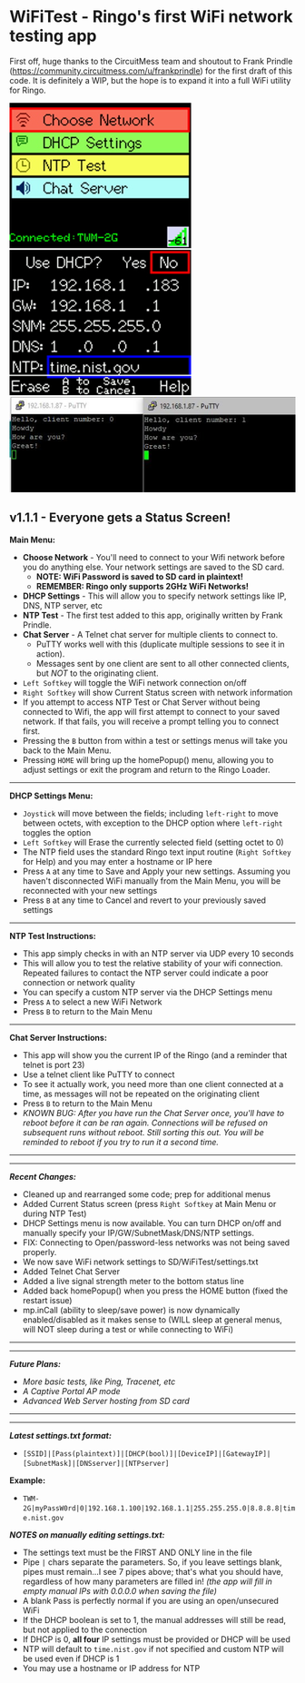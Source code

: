 # WiFiTest - Ringo's first WiFi network testing app

First off, huge thanks to the CircuitMess team and shoutout to Frank Prindle (https://community.circuitmess.com/u/frankprindle) for the
first draft of this code. It is definitely a WIP, but the hope is to expand it into a full WiFi utility for Ringo.

![Screenshot](WiFiTest_screenshot_0.4.0.jpg) ![Screenshot](WiFiTest_DHCPSettings_screenshot.jpg)
![Screenshot](WiFiTest_ChatServer_screenshot_0.4.1.jpg)

## **v1.1.1 - Everyone gets a Status Screen!**

**Main Menu:**
 * **Choose Network** - You'll need to connect to your Wifi network before you do anything else. Your network settings are saved to the SD card. 
   * **NOTE: WiFi Password is saved to SD card in plaintext!**
   * **REMEMBER: Ringo only supports 2GHz WiFi Networks!**
 * **DHCP Settings** - This will allow you to specify network settings like IP, DNS, NTP server, etc
 * **NTP Test** - The first test added to this app, originally written by Frank Prindle.
 * **Chat Server** - A Telnet chat server for multiple clients to connect to. 
   * PuTTY works well with this (duplicate multiple sessions to see it in action). 
   * Messages sent by one client are sent to all other connected clients, but _NOT_ to the originating client.
 * `Left Softkey` will toggle the WiFi network connection on/off
 * `Right Softkey` will show Current Status screen with network information
 * If you attempt to access NTP Test or Chat Server without being connected to Wifi, the app will first attempt to connect to your saved network. If that fails, you will receive a prompt telling you to connect first. 
 * Pressing the `B` button from within a test or settings menus will take you back to the Main Menu. 
 * Pressing `HOME` will bring up the homePopup() menu, allowing you to adjust settings or exit the program and return to the Ringo Loader.
-----
**DHCP Settings Menu:**
 * `Joystick` will move between the fields; including `left-right` to move between octets, with exception to the DHCP option where `left-right` toggles the option
 * `Left Softkey` will Erase the currently selected field (setting octet to 0)
 * The NTP field uses the standard Ringo text input routine (`Right Softkey` for Help) and you may enter a hostname or IP here
 * Press `A` at any time to Save and Apply your new settings. Assuming you haven't disconnected WiFi manually from the Main Menu, you will be reconnected with your new settings
 * Press `B` at any time to Cancel and revert to your previously saved settings
-----
**NTP Test Instructions:**
 * This app simply checks in with an NTP server via UDP every 10 seconds
 * This will allow you to test the relative stability of your wifi connection. Repeated failures to contact the NTP server could indicate a poor connection or network quality
 * You can specify a custom NTP server via the DHCP Settings menu
 * Press `A` to select a new WiFi Network
 * Press `B` to return to the Main Menu
-----
**Chat Server Instructions:**
 * This app will show you the current IP of the Ringo (and a reminder that telnet is port 23)
 * Use a telnet client like PuTTY to connect
 * To see it actually work, you need more than one client connected at a time, as messages will not be repeated on the originating client
 * Press `B` to return to the Main Menu
 * _KNOWN BUG: After you have run the Chat Server once, you'll have to reboot before it can be ran again. Connections will be refused on subsequent runs without reboot. Still sorting this out. You will be reminded to reboot if you try to run it a second time._
-----
-----
_**Recent Changes:**_
 * Cleaned up and rearranged some code; prep for additional menus
 * Added Current Status screen (press `Right Softkey` at Main Menu or during NTP Test)
 * DHCP Settings menu is now available. You can turn DHCP on/off and manually specify your IP/GW/SubnetMask/DNS/NTP settings.
 * FIX: Connecting to Open/password-less networks was not being saved properly.
 * We now save WiFi network settings to SD/WiFiTest/settings.txt
 * Added Telnet Chat Server
 * Added a live signal strength meter to the bottom status line
 * Added back homePopup() when you press the HOME button (fixed the restart issue)
 * mp.inCall (ability to sleep/save power) is now dynamically enabled/disabled as it makes sense to (WILL sleep at general menus, will NOT sleep during a test or while connecting to WiFi)
-----
-----
_**Future Plans:**_
 * _More basic tests, like Ping, Tracenet, etc_
 * _A Captive Portal AP mode_
 * _Advanced Web Server hosting from SD card_
-----
-----
_**Latest settings.txt format:**_
 * `[SSID]|[Pass(plaintext)]|[DHCP(bool)]|[DeviceIP]|[GatewayIP]|[SubnetMask]|[DNSserver]|[NTPserver]`

**Example:**
 * `TWM-2G|myPassW0rd|0|192.168.1.100|192.168.1.1|255.255.255.0|8.8.8.8|time.nist.gov`

_**NOTES on manually editing settings.txt:**_ 
 * The settings text must be the FIRST AND ONLY line in the file
 * Pipe `|` chars separate the parameters. So, if you leave settings blank, pipes must remain...I see 7 pipes above; that's what you should have, regardless of how many parameters are filled in! _(the app will fill in empty manual IPs with 0.0.0.0 when saving the file)_
 * A blank Pass is perfectly normal if you are using an open/unsecured WiFi
 * If the DHCP boolean is set to 1, the manual addresses will still be read, but not applied to the connection
 * If DHCP is 0, **all four** IP settings must be provided or DHCP will be used
 * NTP will default to `time.nist.gov` if not specified and custom NTP will be used even if DHCP is 1
 * You may use a hostname or IP address for NTP
